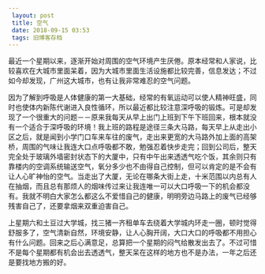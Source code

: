 ```yaml
---
 layout: post
 title: 空气
 date: 2018-09-15 03:53
 tags: 旧博客存档
---
```

最近一个星期以来，逐渐开始对周围的空气环境产生厌倦。原本经常和人家说，比较喜欢在大城市里面呆着，因为大城市里面生活设施都比较完善，信息发达；不过如今却发现，广州这大城市，也有让我非常难忍的空气问题。



因为了解到呼吸是人体健康的第一大基础，经常的有氧运动可以使人精神旺盛，同时也使体内新陈代谢进入良性循环，所以最近都比较注意深呼吸的锻炼。可是却发现了一个很重大的问题－－原来我每天从早上出门上班到下午下班回来，根本就没有一个适合于深呼吸的环境！我上班的路程是途径三条大马路，每天早上从走出小区之后，就是闻到小学门口车来车往的废气，走出来更宽的大马路外加上面的高架桥，周围的气味让我连大口点呼吸都不敢，勉强忍着快步走完；回到公司后，整天完全处于玻璃外墙密封状态下的大厦中，只有中午出来透透气吃个饭，其余则只有靠楼内的空调系统输送空气，氧分多少也不由得自己控制，但可以肯定的是不会有让人心旷神怡的空气。当走出了大厦，无论在哪条大街上走，十米范围以内总有人在抽烟，而且总有那烦人的烟味传过来让我连唯一可以大口呼吸一下的机会都没有。我就不明白大家怎么都这么不爱惜自己的健康，明明旁边马路上的废气已经够残害自己了，还要拿烟来双重迫害自己。



上星期六和土豆过大学城，找三猪一齐租单车去绕着大学城内环走一圈，顿时觉得舒服多了，空气清新自然，环境安静，让人心胸开阔，大口大口的呼吸都不用担心有什么问题。回来之后心满意足，总算把一个星期的闷气给散发出去了。不过可惜不是每个星期都有机会出去透透气，整天呆在这样的地方也不是办法，一年之后还是要找地方搬的好。



